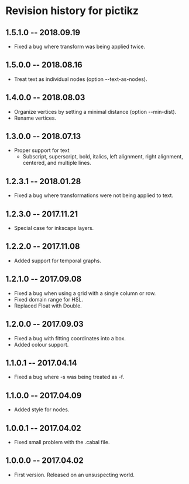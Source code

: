 # Revision history for pictikz

## 1.5.1.0 -- 2018.09.19
* Fixed a bug where transform was being applied twice.
## 1.5.0.0 -- 2018.08.16
* Treat text as individual nodes (option --text-as-nodes).

## 1.4.0.0 -- 2018.08.03
* Organize vertices by setting a minimal distance (option --min-dist).
* Rename vertices.

## 1.3.0.0 -- 2018.07.13

* Proper support for text
  * Subscript, superscript, bold, italics, left alignment, right alignment, centered, and multiple lines.
## 1.2.3.1 -- 2018.01.28

* Fixed a bug where transformations were not being applied to text.

## 1.2.3.0 -- 2017.11.21

* Special case for inkscape layers.

## 1.2.2.0  -- 2017.11.08

* Added support for temporal graphs.

## 1.2.1.0  -- 2017.09.08

* Fixed a bug when using a grid with a single column or row.
* Fixed domain range for HSL.
* Replaced Float with Double.

## 1.2.0.0  -- 2017.09.03

* Fixed a bug with fitting coordinates into a box.
* Added colour support.

## 1.1.0.1  -- 2017.04.14

* Fixed a bug where -s was being treated as -f.

## 1.1.0.0  -- 2017.04.09

* Added style for nodes.

## 1.0.0.1  -- 2017.04.02

* Fixed small problem with the .cabal file.

## 1.0.0.0  -- 2017.04.02

* First version. Released on an unsuspecting world.
